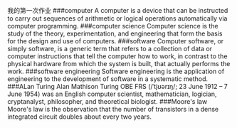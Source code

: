 我的第一次作业
###computer
A computer is a device that can be instructed to carry out sequences of arithmetic or logical operations automatically via computer programming. 
###computer science
Computer science is the study of the theory, experimentation, and engineering that form the basis for the design and use of computers.
###software
Computer software, or simply software, is a generic term that refers to a collection of data or computer instructions that tell the computer how to work, in contrast to the physical hardware from which the system is built, that actually performs the work. 
###software engineering
Software engineering is the application of engineering to the development of software in a systematic method.
###ALan Turing
Alan Mathison Turing OBE FRS (/ˈtjʊərɪŋ/; 23 June 1912 – 7 June 1954) was an English computer scientist, mathematician, logician, cryptanalyst, philosopher, and theoretical biologist.
###Moore's law
Moore's law is the observation that the number of transistors in a dense integrated circuit doubles about every two years. 